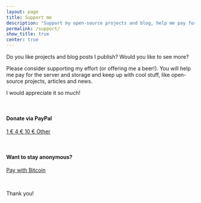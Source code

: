 ```yaml
---
layout: page
title: Support me
description: "Support my open-source projects and blog, help me pay for server and storage"
permalink: /support/
show_title: true
center: true
---
```


Do you like projects and blog posts I publish? Would you like to see more?

Please consider supporting my effort (or offering me a beer!). You will help me pay for the server and storage and keep up with cool stuff, like open-source projects, articles and news.

I would appreciate it so much!

<br>

#### Donate via PayPal

<p>
    <a class="btn btn-big btn-default" href="https://paypal.me/{{ site.pay.paypal }}/1">
        <i class="fa fa-paypal" aria-hidden="true"></i> 1 &euro;
    </a>
    <a class="btn btn-big btn-default" href="https://paypal.me/{{ site.pay.paypal }}/4">
        <i class="fa fa-paypal" aria-hidden="true"></i> 4 &euro;
    </a>
    <a class="btn btn-big btn-default" href="https://paypal.me/{{ site.pay.paypal }}/10">
        <i class="fa fa-paypal" aria-hidden="true"></i> 10 &euro;
    </a>
    <a class="btn btn-big btn-default" href="https://paypal.me/{{ site.pay.paypal }}">
        <i class="fa fa-paypal" aria-hidden="true"></i> Other
    </a>
</p>

<br>

#### Want to stay anonymous?

<p>
    <a class="btn btn-big btn-default" href="https://www.coinbase.com/{{ site.pay.coinbase }}">
        <i class="fa fa-btc" aria-hidden="true"></i> Pay with Bitcoin
    </a>
</p>

<br>

Thank you!
